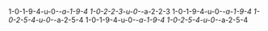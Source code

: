 1-0-1-9-4-u-0-_-a-1-9-4
1-0-2-2-3-u-0-_-a-2-2-3
1-0-1-9-4-u-0-_-a-1-9-4
1-0-2-5-4-u-0-_-a-2-5-4
1-0-1-9-4-u-0-_-a-1-9-4
1-0-2-5-4-u-0-_-a-2-5-4
